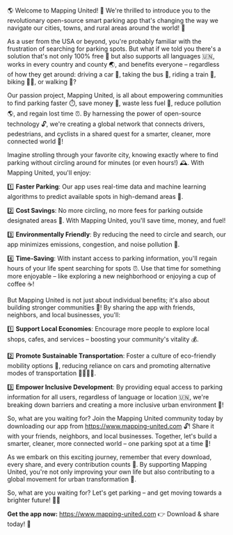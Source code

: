 🌎 Welcome to Mapping United! 🚀 We're thrilled to introduce you to the revolutionary open-source smart parking app that's changing the way we navigate our cities, towns, and rural areas around the world! 🌟

As a user from the USA or beyond, you're probably familiar with the frustration of searching for parking spots. But what if we told you there's a solution that's not only 100% free 🎁 but also supports all languages 🇺🇳, works in every country and county 🌏, and benefits everyone – regardless of how they get around: driving a car 🚗, taking the bus 🚌, riding a train 🚂, biking 🚴‍♀️, or walking 👣?

Our passion project, Mapping United, is all about empowering communities to find parking faster ⏱️, save money 💸, waste less fuel 🌟, reduce pollution 🌎, and regain lost time ⏰. By harnessing the power of open-source technology 🔓, we're creating a global network that connects drivers, pedestrians, and cyclists in a shared quest for a smarter, cleaner, more connected world 🌈!

Imagine strolling through your favorite city, knowing exactly where to find parking without circling around for minutes (or even hours!) 🕰️. With Mapping United, you'll enjoy:

1️⃣ **Faster Parking**: Our app uses real-time data and machine learning algorithms to predict available spots in high-demand areas 🔮.

2️⃣ **Cost Savings**: No more circling, no more fees for parking outside designated areas 🏰. With Mapping United, you'll save time, money, and fuel!

3️⃣ **Environmentally Friendly**: By reducing the need to circle and search, our app minimizes emissions, congestion, and noise pollution 🌿.

4️⃣ **Time-Saving**: With instant access to parking information, you'll regain hours of your life spent searching for spots ⏰. Use that time for something more enjoyable – like exploring a new neighborhood or enjoying a cup of coffee ☕️!

But Mapping United is not just about individual benefits; it's also about building stronger communities 🌈! By sharing the app with friends, neighbors, and local businesses, you'll:

1️⃣ **Support Local Economies**: Encourage more people to explore local shops, cafes, and services – boosting your community's vitality 💰.

2️⃣ **Promote Sustainable Transportation**: Foster a culture of eco-friendly mobility options 🌟, reducing reliance on cars and promoting alternative modes of transportation 🚌🚂🚴‍♀️.

3️⃣ **Empower Inclusive Development**: By providing equal access to parking information for all users, regardless of language or location 🇺🇳, we're breaking down barriers and creating a more inclusive urban environment 🌈!

So, what are you waiting for? Join the Mapping United community today by downloading our app from https://www.mapping-united.com 🔓! Share it with your friends, neighbors, and local businesses. Together, let's build a smarter, cleaner, more connected world – one parking spot at a time 🚀!

As we embark on this exciting journey, remember that every download, every share, and every contribution counts 💯. By supporting Mapping United, you're not only improving your own life but also contributing to a global movement for urban transformation 🌆.

So, what are you waiting for? Let's get parking – and get moving towards a brighter future! 🔴👣

**Get the app now:** https://www.mapping-united.com 👉 Download & share today! 📲